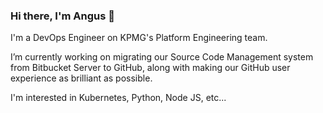 ### Hi there, I'm Angus 👋

I'm a DevOps Engineer on KPMG's Platform Engineering team.

I’m currently working on migrating our Source Code Management system from Bitbucket Server to GitHub, along with making our GitHub user experience as brilliant as possible.

I'm interested in Kubernetes, Python, Node JS, etc...

<!--
**angusjellis/angusjellis** is a ✨ _special_ ✨ repository because its `README.md` (this file) appears on your GitHub profile.

Here are some ideas to get you started:

- 🔭 I’m currently working on ...
- 🌱 I’m currently learning ...
- 👯 I’m looking to collaborate on ...
- 🤔 I’m looking for help with ...
- 💬 Ask me about ...
- 📫 How to reach me: ...
- 😄 Pronouns: ...
- ⚡ Fun fact: ...
-->
